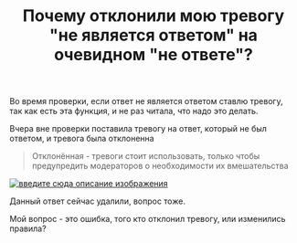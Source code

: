 ﻿---
title: "Почему отклонили мою тревогу &quot;не является ответом&quot; на очевидном &quot;не ответе&quot;?"
se.owner.user_id: 264178
se.owner.display_name: "Dev18"
se.owner.link: "https://ru.meta.stackoverflow.com/users/264178/dev18"
se.link: "https://ru.meta.stackoverflow.com/questions/14384/%d0%9f%d0%be%d1%87%d0%b5%d0%bc%d1%83-%d0%be%d1%82%d0%ba%d0%bb%d0%be%d0%bd%d0%b8%d0%bb%d0%b8-%d0%bc%d0%be%d1%8e-%d1%82%d1%80%d0%b5%d0%b2%d0%be%d0%b3%d1%83-%d0%bd%d0%b5-%d1%8f%d0%b2%d0%bb%d1%8f%d0%b5%d1%82%d1%81%d1%8f-%d0%be%d1%82%d0%b2%d0%b5%d1%82%d0%be%d0%bc-%d0%bd%d0%b0-%d0%be%d1%87%d0%b5%d0%b2%d0%b8%d0%b4%d0%bd%d0%be%d0%bc-%d0%bd%d0%b5-%d0%be%d1%82%d0%b2%d0%b5%d1%82%d0%b5"
se.question_id: 14384
se.post_type: question
---
<p>Во время проверки, если ответ не является ответом ставлю тревогу, так как есть эта функция, и не раз читала, что надо это делать.</p>
<p>Вчера вне проверки поставила тревогу на ответ, который не был ответом, и тревога была отклоненна</p>
<blockquote>
<p>Отклонённая - тревоги стоит использовать, только чтобы предупредить
модераторов о необходимости их вмешательства</p>
</blockquote>
<p><a href="https://i.sstatic.net/bmhvZKpU.png" rel="nofollow noreferrer"><img src="https://i.sstatic.net/bmhvZKpU.png" alt="введите сюда описание изображения" /></a></p>
<p>Данный ответ сейчас удалили, вопрос тоже.</p>
<p>Мой вопрос - это ошибка, того кто отклонил тревогу, или изменились правила?</p>
